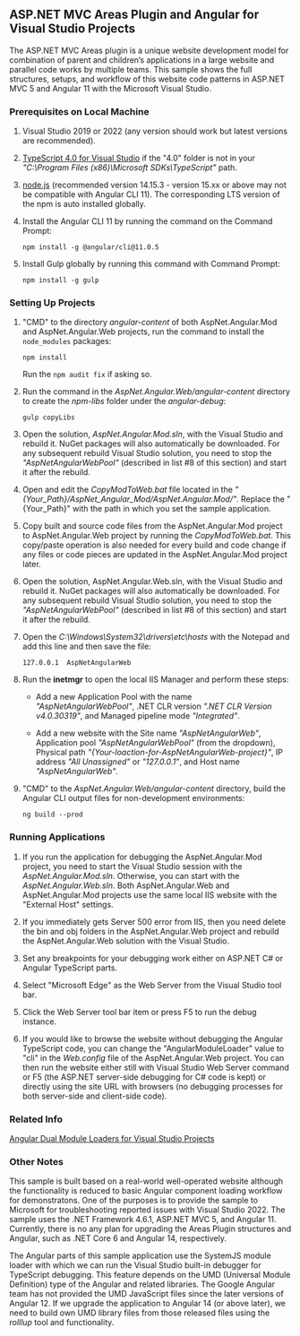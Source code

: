 ## ASP.NET MVC Areas Plugin and Angular for Visual Studio Projects

The ASP.NET MVC Areas plugin is a unique website development model for combination of parent and children’s applications in a large website and parallel code works by multiple teams. This sample shows the full structures, setups, and workflow of this website code patterns in ASP.NET MVC 5 and Angular 11 with the Microsoft Visual Studio.

### Prerequisites on Local Machine

1. Visual Studio 2019 or 2022 (any version should work but latest versions are recommended).

2. [TypeScript 4.0 for Visual Studio](https://marketplace.visualstudio.com/items?itemName=TypeScriptTeam.typescript-40) if the "4.0" folder is not in your *"C:\Program Files (x86)\Microsoft SDKs\TypeScript\"* path.

3. [node.js](https://nodejs.org/en/) (recommended version 14.15.3 - version 15.xx or above may not be compatible with Angular CLI 11). The corresponding LTS version of the npm is auto installed globally.

4. Install the Angular CLI 11 by running the command on the Command Prompt:
 
    `npm install -g @angular/cli@11.0.5`

5. Install Gulp globally by running this command with Command Prompt:
 
    `npm install -g gulp`

### Setting Up Projects

1. "CMD" to the directory *angular-content* of both AspNet.Angular.Mod and AspNet.Angular.Web projects, run the command to install the `node_modules` packages:

    `npm install`
	
    Run the `npm audit fix` if asking so.

2. Run the command in the *AspNet.Angular.Web/angular-content* directory to create the *npm-libs* folder under the *angular-debug*:

    `gulp copyLibs`

3. Open the solution, *AspNet.Angular.Mod.sln*, with the Visual Studio and rebuild it. NuGet packages will also automatically be downloaded. For any subsequent rebuild Visual Studio solution, you need to stop the *"AspNetAngularWebPool"* (described in list #8 of this section) and start it after the rebuild.

4. Open and edit the *CopyModToWeb.bat* file located in the *"{Your_Path}/AspNet_Angular_Mod/AspNet.Angular.Mod/"*. Replace the "{Your_Path}" with the path in which you set the sample application. 

5. Copy built and source code files from the AspNet.Angular.Mod project to AspNet.Angular.Web project by running the *CopyModToWeb.bat*. This copy/paste operation is also needed for every build and code change if any files or code pieces are updated in the AspNet.Angular.Mod project later.

6. Open the solution, AspNet.Angular.Web.sln, with the Visual Studio and rebuild it. NuGet packages will also automatically be downloaded. For any subsequent rebuild Visual Studio solution, you need to stop the *"AspNetAngularWebPool"* (described in list #8 of this section) and start it after the rebuild.

7. Open the *C:\Windows\System32\drivers\etc\hosts* with the Notepad and add this line and then save the file:

    `127.0.0.1  AspNetAngularWeb`

8. Run the **inetmgr** to open the local IIS Manager and perform these steps:

    - Add a new Application Pool with the name *"AspNetAngularWebPool"*, .NET CLR version *".NET CLR Version v4.0.30319"*, and Managed pipeline mode *"Integrated"*. 
    
	- Add a new website with the Site name *"AspNetAngularWeb"*, Application pool *"AspNetAngularWebPool"* (from the dropdown), Physical path *"{Your-loaction-for-AspNetAngularWeb-project}"*, IP address *"All Unassigned"* or *"127.0.0.1"*, and Host name *"AspNetAngularWeb"*. 

9. "CMD" to the *AspNet.Angular.Web/angular-content* directory, build the Angular CLI output files for non-development environments:

    `ng build --prod`

### Running Applications

1. If you run the application for debugging the AspNet.Angular.Mod project, you need to start the Visual Studio session with the *AspNet.Angular.Mod.sln*. Otherwise, you can start with the *AspNet.Angular.Web.sln*. Both AspNet.Angular.Web and AspNet.Angular.Mod projects use the same local IIS website with the "External Host" settings.

2. If you immediately gets Server 500 error from IIS, then you need delete the bin and obj folders in the AspNet.Angular.Web project and rebuild the AspNet.Angular.Web solution with the Visual Studio.

3. Set any breakpoints for your debugging work either on ASP.NET C# or Angular TypeScript parts.

4. Select "Microsoft Edge" as the Web Server from the Visual Studio tool bar.

5. Click the Web Server tool bar item or press F5 to run the debug instance. 

6. If you would like to browse the website without debugging the Angular TypeScript code, you can change the "AngularModuleLoader" value to "cli" in the *Web.config* file of the AspNet.Angular.Web project. You can then run the website either still with Visual Studio Web Server command or F5 (the ASP.NET server-side debugging for C# code is kept) or directly using the site URL with browsers (no debugging processes for both server-side and client-side code).   

### Related Info

[Angular Dual Module Loaders for Visual Studio Projects](https://github.com/shenweiliu/AngularDualModuleLoaders)

### Other Notes

This sample is built based on a real-world well-operated website although the functionality is reduced to basic Angular component loading workflow for demonstratons. One of the purposes is to provide the sample to Microsoft for troubleshooting reported issues with Visual Studio 2022. The sample uses the .NET Framework 4.6.1, ASP.NET MVC 5, and Angular 11. Currently, there is no any plan for upgrading the Areas Plugin structures and Angular, such as .NET Core 6 and Angular 14, respectively.
 
The Angular parts of this sample application use the SystemJS module loader with which we can run the Visual Studio built-in debugger for TypeScript debugging. This feature depends on the UMD (Universal Module Definition) type of the Angular and related libraries. The Google Angular team has not provided the UMD JavaScript files since the later versions of Angular 12. If we upgrade the application to Angular 14 (or above later), we need to build own UMD library files from those released files using the *rolllup* tool and functionality.
